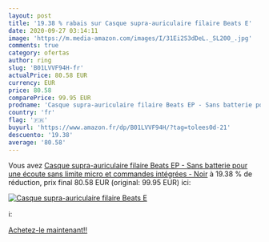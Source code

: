 ```yaml
---
layout: post
title: '19.38 % rabais sur Casque supra-auriculaire filaire Beats E'
date: 2020-09-27 03:14:11
image: 'https://m.media-amazon.com/images/I/31Ei2S3dDeL._SL200_.jpg'
comments: true
category: ofertas
author: ring
slug: 'B01LVVF94H-fr'
actualPrice: 80.58 EUR
currency: EUR
price: 80.58
comparePrice: 99.95 EUR
prodname: 'Casque supra-auriculaire filaire Beats EP - Sans batterie pour une écoute sans limite  micro et commandes intégrées - Noir'
country: 'fr'
flag: '🇫🇷'
buyurl: 'https://www.amazon.fr/dp/B01LVVF94H/?tag=tolees0d-21'
descuento: '19.38'
average: '80.58'
---
```


Vous avez [Casque supra-auriculaire filaire Beats EP - Sans batterie pour une écoute sans limite  micro et commandes intégrées - Noir](https://www.amazon.fr/dp/B01LVVF94H/?tag=tolees0d-21)  à  19.38 % de réduction, prix final  80.58 EUR (original: 99.95 EUR) ici:

[![Casque supra-auriculaire filaire Beats E](https://m.media-amazon.com/images/I/31Ei2S3dDeL._SL200_.jpg)](https://www.amazon.fr/dp/B01LVVF94H/?tag=tolees0d-21)

ℹ️:


[Achetez-le maintenant!!](https://www.amazon.fr/dp/B01LVVF94H/?tag=tolees0d-21)
